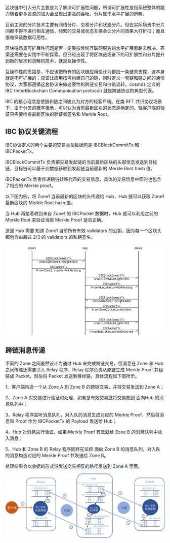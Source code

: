 区块链中引入分片主要是为了解决可扩展性问题，所谓可扩展性是指系统整体的能力随着更多资源的加入会呈现出更高的吞吐，分片属于水平扩展的范畴。

目前主流的分片技术主要有网络分片、交易分片和状态分片。但在实际场景中分片间都不得不进行相互通信，频繁的交易或状态互换会让分片的效果大打折扣；而且很难保证数据可用性。

区块链场景可扩展性问题是否一定要按传统互联网服务的水平扩展思路去解决，答案还需要在实践中不断探索。但已经出现了将区块链场景下的可扩展性和分片提升到新的层次和范畴的技术，就是互操作性。

互操作性的思路是，不应该把所有的区块链应用设计为都由一条链来支撑，这本身就是不可扩展的；应该让应用按需构建自己的链，同时定义一套链和链之间的通信协议，大家都遵循这套协议来做必要性的跨链交易和价值流转。cosmos 定义的 IBC (InterBlockchain Communication protocol) 就是跨链协议的典型代表。

IBC 的核心理念是使链和链之间彼此为对方的轻客户端。在类 BFT 共识协议场景下，由于分叉的概率极低，可以认为当前最新区块的状态是确定的。轻客户端的验证只需要检查最新区块的验证者签名和 Merkle Root。

## IBC 协议关键流程

IBC协议定义的两个主要的交易类型数据包是 IBCBlockCommitTx 和 IBCPacketTx。

IBCBlockCommitTx 负责把交易发起链的当前最新区块的头部信息发送到目标链，目标链可以基于此数据获取到发起链当前最新的 Merkle Root hash 值。

IBCPacketTx 负责传递跨链转移代币的交易信息，具体的交易信息中同时也包含了相应的 Merkle proof。

以下图为例，将 Zone1 当前最新的区块的头传递给 Hub，Hub 就可以获取 Zone1 最新区块的 Merkle Root hash 值。

当 Hub 再接着收到来自 Zone1 的 IBCPacket 数据时，Hub 就可以利用之前的 Merkle Root 来验证当前 Merkle Proof 是否正确。

这里 Hub 需要 知道 Zone1 当前所有有效 validators 的公钥，因为每一个区块头都包含由超过 2/3 的 validators 的私钥签名。

![images](https://github.com/nil-zhang/sharding-using-ibc/blob/master/images/IBC-tx.png)

## 跨链消息传递
不同的 Zone 之间虽然设计为通过 Hub 来完成跨链交易，但消息在 Zone 和 Hub 之间传递还需要引入 Relay 程序，Relay 程序负责从原链生成 Merkle Proof 并组装成 Packet，然后将 Packet 发送到目标链。具体流程如下图所示。

1、客户端构造一个从 Zone A 到 Zone B 的跨链交易，并将交易发送到 Zone A；

2、Zone A 对交易进行验证和处理，如果是有效交易就将交易放到 面向Hub 的消息队列中；

3、Relay 程序监听消息队列，对入队的消息生成对应的 Merkle Proof，然后将消息和 Proof 作为 IBCPacketTx 的 Payload 发送给 Hub；

4、Hub 对消息进行验证，如果 Merkle Proof 有效就给 Zone B 的消息队列中放入消息；

5、Hub 和 Zone B 的 Relay 程序同样在监控 面向 Zone B 的消息队列，对入队的消息构造对应的 Merkle Proof 并发送给 Zone B。

处理结果会以收据的形式沿发送交易相反的路径发送到 Zone A 里面。

![images](https://github.com/nil-zhang/sharding-using-ibc/blob/master/images/IBC-relay.png)

